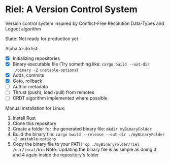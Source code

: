 # Riel: A Version Control System
Version control system inspired by Conflict-Free Resolution Data-Types and Logoot algorithm

State: Not ready for production yet

Alpha to-do list:
- [x] Initializing repositories
- [x] Binary executable file (Try something like: ```cargo build --out-dir ./binary -Z unstable-options```)
- [x] Adds, commits
- [X] Goto, rollback
- [ ] Author metadata
- [ ] Thrust (push), load (pull) from remotes
- [ ] CRDT algorithm implemented where possible

Manual installation for Linux:
1. Install Rust
2. Clone this repository
3. Create a folder for the generated binary file: ```mkdir myBinaryFolder```
3. Build the binary file: ```cargo build --release --out-dir ./myBinaryFolder -Z unstable-options```
4. Copy the binary file to your PATH: ```cp ./myBinaryFolder/riel /usr/local/bin```
Note: Updating the binary file is as simple as doing 3 and 4 again inside the repository's folder

